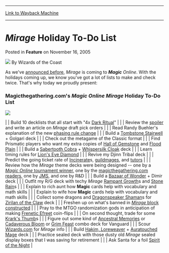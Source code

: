 
---
[Link to Wayback Machine](https://web.archive.org/web/20220121093018/https://magic.wizards.com/en/articles/archive/feature/mirage-holiday-do-list-2005-11-16)

[_metadata_:author]:- "Wizards of the Coast"
[_metadata_:description]:- "As we've announced before, Mirage is coming to Magic Online. With the holidays coming up, we know you've got a lot of lists to make and check twice."
[_metadata_:generator]:- "Drupal 7 (http://drupal.org)"
[_metadata_:publish_date]:- "2005-11-16"
[_metadata_:title]:- "Mirage Holiday To-Do List"
[_metadata_:wayback_capture_timestamp]:- "2022-01-21 09:30:18+00:00"
[_metadata_:wayback_raw_url]:- "https://web.archive.org/web/20220121093018id_/https://magic.wizards.com/en/articles/archive/feature/mirage-holiday-do-list-2005-11-16"
[_metadata_:wayback_url]:- "https://magic.wizards.com/en/articles/archive/feature/mirage-holiday-do-list-2005-11-16"
---


*Mirage* Holiday To-Do List
===========================



 Posted in **Feature**
 on November 16, 2005 






![](https://media.magic.wizards.com/styles/auth_small/public/images/person/wizards_author.jpg)
By Wizards of the Coast












As we've [announced before](http://archive.wizards.com/Magic/Magazine/Article.aspx?x=mtgcom/daily/bs15), *Mirage* is coming to ***Magic** Online*. With the holidays coming up, we know you've got a lot of lists to make and check twice. That's why today we proudly present:


### Magicthegathering.com's *Magic Online Mirage* Holiday To-Do List


![](https://web.archive.org/web/20120908004401id_/http://www.wizards.com/global/images/mtgcom_arcana_950_pic2_en.jpg)

|  | Build 10 decklists that all start with "4x [Dark Ritual](https://gatherer.wizards.com/Pages/Card/Details.aspx?name=Dark+Ritual)" |
|  | Review the [spoiler](http://gatherer.wizards.com/?first=1&last=100&term=&Field_Name=on&Field_Rules=on&Field_Type=on&setfilter=Mirage&colorfilter=All&typefilter=All&output=spoiler&sort=name&x=8&y=24) and write an article on *Mirage* draft pick orders |
|  | Read Randy Buehler's explanation of the new [phasing rule change](http://archive.wizards.com/Magic/Magazine/Article.aspx?x=mtgcom/daily/bs20) |
|  | Build a [Tombstone Stairwell](https://gatherer.wizards.com/Pages/Card/Details.aspx?name=Tombstone+Stairwell) + Golgari deck |
|  | Check out the metagame of the Classic format |
|  | Find Prismatic players who want my extra copies of [Hall of Gemstone](https://gatherer.wizards.com/Pages/Card/Details.aspx?name=Hall+of+Gemstone) and [Flood Plain](https://gatherer.wizards.com/Pages/Card/Details.aspx?name=Flood+Plain) |
|  | Build a [Sabertooth Cobra](https://gatherer.wizards.com/Pages/Card/Details.aspx?name=Sabertooth+Cobra) + [Whispersilk Cloak](https://gatherer.wizards.com/Pages/Card/Details.aspx?name=Whispersilk+Cloak) deck |
|  | Learn timing rules for [Lion's Eye Diamond](https://gatherer.wizards.com/Pages/Card/Details.aspx?name=Lion%27s+Eye+Diamond) |
|  | Revive my Djinn Tribal deck |
|  | Predict the going ticket rate of [Incinerate](https://gatherer.wizards.com/Pages/Card/Details.aspx?name=Incinerate)s, [guildmages](http://gatherer.wizards.com/?first=1&last=100&term=guildmage&Field_Name=on&Field_Rules=on&Field_Type=on&setfilter=Mirage&colorfilter=All&typefilter=All&output=summary&sort=name), and [tutors](http://gatherer.wizards.com/?first=1&last=100&term=tutor&Field_Name=on&Field_Rules=on&Field_Type=on&setfilter=Mirage&colorfilter=All&typefilter=All&output=summary&sort=name&x=25&y=24) |
|  | Review how the *Mirage* theme decks were being designed -- one by a [*Magic Online* tournament winner](http://archive.wizards.com/Magic/Magazine/Article.aspx?x=mtgcom/daily/bs28), one by the [magicthegathering.com readers](http://archive.wizards.com/default.asp?x=mtgcom/authorarchive&author=FrankGilson), one by [JMS](http://archive.wizards.com/Magic/Magazine/Article.aspx?x=mtgcom/daily/jm120), and one by R&D |
|  | Build a [Bazaar of Wonder](https://gatherer.wizards.com/Pages/Card/Details.aspx?name=Bazaar+of+Wonder) + Dimir deck |
|  | Outfit my R/G deck with techy *Mirage*  [Rampant Growth](https://gatherer.wizards.com/Pages/Card/Details.aspx?name=Rampant+Growth)s and [Stone Rain](https://gatherer.wizards.com/Pages/Card/Details.aspx?name=Stone+Rain)s |
|  | Explain to rich aunt how **Magic** cards help with vocabulary and math skills |
|  | Explain to wife how **Magic** cards help with vocabulary and math skills |
|  | Collect some dragons and [Dragonspeaker Shaman](https://gatherer.wizards.com/Pages/Card/Details.aspx?name=Dragonspeaker+Shaman)s for [Zirilan of the Claw](https://gatherer.wizards.com/Pages/Card/Details.aspx?name=Zirilan+of+the+Claw) deck |
|  | Freshen up on what's banned in [*Mirage* block constructed](http://archive.wizards.com/Magic/Magazine/Article.aspx?x=judge/resources/sfrblock) |
|  | Pray to the MTGO randomization gods in anticipation of making [Frenetic Efreet](https://gatherer.wizards.com/Pages/Card/Details.aspx?name=Frenetic+Efreet) coin-flips |
|  | On second thought, trade for some [Krark's Thumb](https://gatherer.wizards.com/Pages/Card/Details.aspx?name=Krark%27s+Thumb)s |
|  | Figure out some kind of [Ancestral Memories](https://gatherer.wizards.com/Pages/Card/Details.aspx?name=Ancestral+Memories) or [Cadaverous Bloom](https://gatherer.wizards.com/Pages/Card/Details.aspx?name=Cadaverous+Bloom) or [Grim Feast](https://gatherer.wizards.com/Pages/Card/Details.aspx?name=Grim+Feast) combo deck for Vanguard |
|  | Scour [Wizards.com](http://search.atomz.com/search/?sp-q=mirage&sp-a=sp10025a73&sp-p=all&sp-f=ISO-8859-1) for *Mirage* info |
|  | Build [Hakim, Loreweaver](https://gatherer.wizards.com/Pages/Card/Details.aspx?name=Hakim%2C+Loreweaver) + [Auratouched Mage](https://gatherer.wizards.com/Pages/Card/Details.aspx?name=Auratouched+Mage) deck |
|  | Practice sealed deck with those dusty old *Mirage* sealed display boxes that I was saving for retirement |
|  | Ask Santa for a foil [Spirit of the Night](https://gatherer.wizards.com/Pages/Card/Details.aspx?name=Spirit+of+the+Night) |







